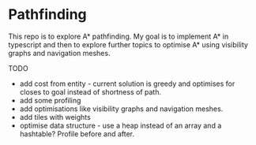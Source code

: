 ﻿# Pathfinding

This repo is to explore A* pathfinding. My goal is to implement A* in typescript and then to explore further topics to optimise A* using visibility graphs and navigation meshes.

TODO

- add cost from entity - current solution is greedy and optimises for closes to goal instead of shortness of path.
- add some profiling
- add optimisations like visibility graphs and navigation meshes.
- add tiles with weights
- optimise data structure - use a heap instead of an array and a hashtable? Profile before and after.
